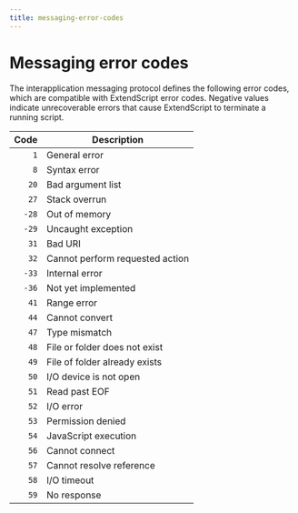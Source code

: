```yaml
---
title: messaging-error-codes
---
```


# Messaging error codes

The interapplication messaging protocol defines the following error codes, which are compatible with ExtendScript error codes. Negative values indicate unrecoverable errors that cause ExtendScript to terminate a running script.

| Code  |           Description           |
| ----: | ------------------------------- |
|   `1` | General error                   |
|   `8` | Syntax error                    |
|  `20` | Bad argument list               |
|  `27` | Stack overrun                   |
| `-28` | Out of memory                   |
| `-29` | Uncaught exception              |
|  `31` | Bad URI                         |
|  `32` | Cannot perform requested action |
| `-33` | Internal error                  |
| `-36` | Not yet implemented             |
|  `41` | Range error                     |
|  `44` | Cannot convert                  |
|  `47` | Type mismatch                   |
|  `48` | File or folder does not exist   |
|  `49` | File of folder already exists   |
|  `50` | I/O device is not open          |
|  `51` | Read past EOF                   |
|  `52` | I/O error                       |
|  `53` | Permission denied               |
|  `54` | JavaScript execution            |
|  `56` | Cannot connect                  |
|  `57` | Cannot resolve reference        |
|  `58` | I/O timeout                     |
|  `59` | No response                     |
